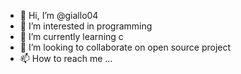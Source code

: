- 👋 Hi, I’m @giallo04
- 👀 I’m interested in programming
- 🌱 I’m currently learning c
- 💞️ I’m looking to collaborate on open source project
- 📫 How to reach me ...

<!---
giallo04/giallo04 is a ✨ special ✨ repository because its `README.md` (this file) appears on your GitHub profile.
You can click the Preview link to take a look at your changes.
--->
